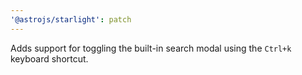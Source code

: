 ```yaml
---
'@astrojs/starlight': patch
---
```


Adds support for toggling the built-in search modal using the `Ctrl+k` keyboard shortcut.
